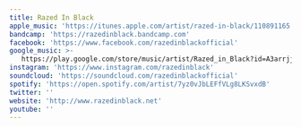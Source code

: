 ```yaml
---
title: Razed In Black
apple_music: 'https://itunes.apple.com/artist/razed-in-black/110891165'
bandcamp: 'https://razedinblack.bandcamp.com'
facebook: 'https://www.facebook.com/razedinblackofficial'
google_music: >-
   https://play.google.com/store/music/artist/Razed_in_Black?id=A3arrjjhh7jgfex57lvtmfyknmq
instagram: 'https://www.instagram.com/razedinblack'
soundcloud: 'https://soundcloud.com/razedinblackofficial'
spotify: 'https://open.spotify.com/artist/7yz0vJbLEFfVLg8LKSvxdB'
twitter: ''
website: 'http://www.razedinblack.net'
youtube: ''
---
```

